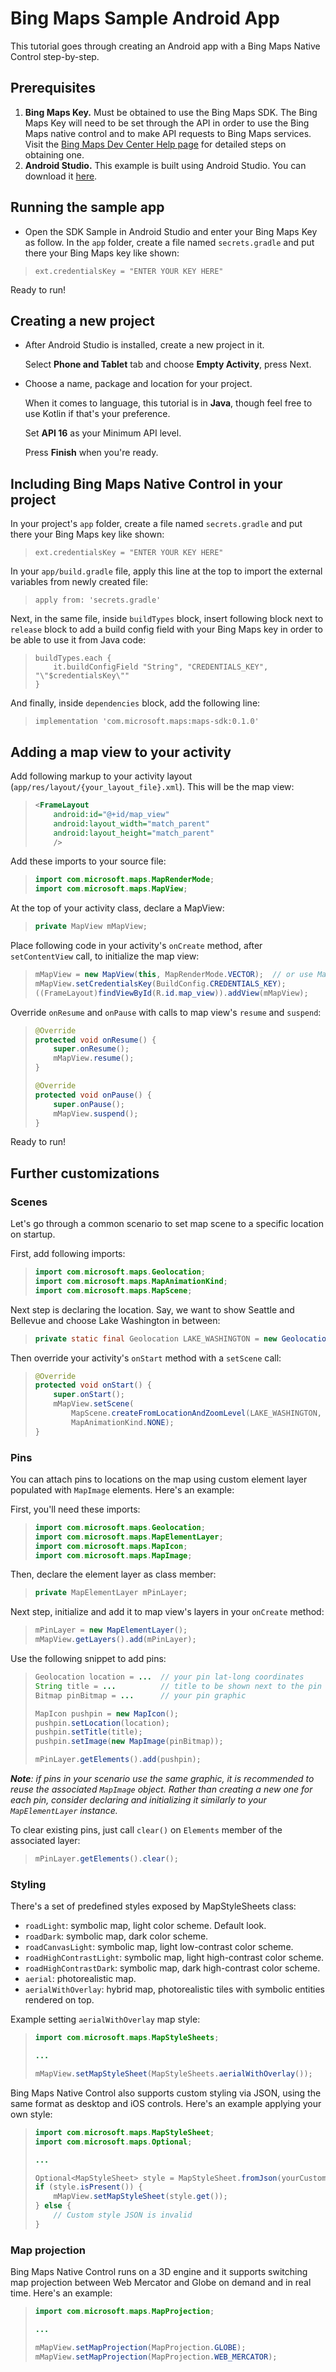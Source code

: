 # Bing Maps Sample Android App

This tutorial goes through creating an Android app with a Bing Maps Native Control step-by-step.

## Prerequisites

1. **Bing Maps Key.** Must be obtained to use the Bing Maps SDK. The Bing Maps Key will need to be set through the API in order to use the Bing Maps native control and to make API requests to Bing Maps services. Visit the [Bing Maps Dev Center Help page](https://docs.microsoft.com/bingmaps/getting-started/bing-maps-dev-center-help/getting-a-bing-maps-key) for detailed steps on obtaining one.
2. **Android Studio.** This example is built using Android Studio. You can download it [here](https://developer.android.com/studio/#downloads).

## Running the sample app

* Open the SDK Sample in Android Studio and enter your Bing Maps Key as follow.
In the `app` folder, create a file named `secrets.gradle` and put there your Bing Maps key like shown:

>```
> ext.credentialsKey = "ENTER YOUR KEY HERE"
>```

Ready to run!

## Creating a new project

* After Android Studio is installed, create a new project in it.

    Select **Phone and Tablet** tab and choose **Empty Activity**, press Next.

* Choose a name, package and location for your project.

    When it comes to language, this tutorial is in **Java**, though feel free to use Kotlin if that's your preference.

    Set **API 16** as your Minimum API level.

    Press **Finish** when you're ready.

## Including Bing Maps Native Control in your project

In your project's `app` folder, create a file named `secrets.gradle` and put there your Bing Maps key like shown:

>```
> ext.credentialsKey = "ENTER YOUR KEY HERE"
>```

In your `app/build.gradle` file, apply this line at the top to import the external variables from newly created file:

>```
> apply from: 'secrets.gradle'
>```

Next, in the same file, inside `buildTypes` block, insert following block next to `release` block to add a build config field with your Bing Maps key in order to be able to use it from Java code:

>```
> buildTypes.each {
>     it.buildConfigField "String", "CREDENTIALS_KEY", "\"$credentialsKey\""
> }
>```

And finally, inside `dependencies` block, add the following line:

>```
> implementation 'com.microsoft.maps:maps-sdk:0.1.0'
>```

## Adding a map view to your activity

Add following markup to your activity layout (`app/res/layout/{your_layout_file}.xml`). This will be the map view:

>```xml
> <FrameLayout
>     android:id="@+id/map_view"
>     android:layout_width="match_parent"
>     android:layout_height="match_parent"
>     />
>```

Add these imports to your source file:

>```java
> import com.microsoft.maps.MapRenderMode;
> import com.microsoft.maps.MapView;
>```

At the top of your activity class, declare a MapView:

>```java
> private MapView mMapView;
>```

Place following code in your activity's `onCreate` method, after `setContentView` call, to initialize the map view:

>```java
> mMapView = new MapView(this, MapRenderMode.VECTOR);  // or use MapRenderMode.RASTER for 2D map
> mMapView.setCredentialsKey(BuildConfig.CREDENTIALS_KEY);
> ((FrameLayout)findViewById(R.id.map_view)).addView(mMapView);
>```

Override `onResume` and `onPause` with calls to map view's `resume` and `suspend`:

>```java
> @Override
> protected void onResume() {
>     super.onResume();
>     mMapView.resume();
> }
>
> @Override
> protected void onPause() {
>     super.onPause();
>     mMapView.suspend();
> }
>```

Ready to run!

## Further customizations

### Scenes

Let's go through a common scenario to set map scene to a specific location on startup.

First, add following imports:

>```java
> import com.microsoft.maps.Geolocation;
> import com.microsoft.maps.MapAnimationKind;
> import com.microsoft.maps.MapScene;
>```

Next step is declaring the location. Say, we want to show Seattle and Bellevue and choose Lake Washington in between:

>```java
> private static final Geolocation LAKE_WASHINGTON = new Geolocation(47.609466, -122.265185);
>```

Then override your activity's `onStart` method with a `setScene` call:

>```java
> @Override
> protected void onStart() {
>     super.onStart();
>     mMapView.setScene(
>         MapScene.createFromLocationAndZoomLevel(LAKE_WASHINGTON, 10),
>         MapAnimationKind.NONE);
> }
>```

### Pins

You can attach pins to locations on the map using custom element layer populated with `MapImage` elements. Here's an example:

First, you'll need these imports:

>```java
> import com.microsoft.maps.Geolocation;
> import com.microsoft.maps.MapElementLayer;
> import com.microsoft.maps.MapIcon;
> import com.microsoft.maps.MapImage;
>```

Then, declare the element layer as class member:

>```java
> private MapElementLayer mPinLayer;
>```

Next step, initialize and add it to map view's layers in your `onCreate` method:

>```java
> mPinLayer = new MapElementLayer();
> mMapView.getLayers().add(mPinLayer);
>```

Use the following snippet to add pins:

>```java
> Geolocation location = ...  // your pin lat-long coordinates
> String title = ...          // title to be shown next to the pin
> Bitmap pinBitmap = ...      // your pin graphic
>
> MapIcon pushpin = new MapIcon();
> pushpin.setLocation(location);
> pushpin.setTitle(title);
> pushpin.setImage(new MapImage(pinBitmap));
>
> mPinLayer.getElements().add(pushpin);
>```

***Note**: if pins in your scenario use the same graphic, it is recommended to reuse the associated `MapImage` object. Rather than creating a new one for each pin, consider declaring and initializing it similarly to your `MapElementLayer` instance.*

To clear existing pins, just call `clear()` on `Elements` member of the associated layer:

>```java
> mPinLayer.getElements().clear();
>```

### Styling

There's a set of predefined styles exposed by MapStyleSheets class:
* `roadLight`: symbolic map, light color scheme. Default look.
* `roadDark`: symbolic map, dark color scheme.
* `roadCanvasLight`: symbolic map, light low-contrast color scheme.
* `roadHighContrastLight`: symbolic map, light high-contrast color scheme.
* `roadHighContrastDark`: symbolic map, dark high-contrast color scheme.
* `aerial`: photorealistic map.
* `aerialWithOverlay`: hybrid map, photorealistic tiles with symbolic entities rendered on top.

Example setting `aerialWithOverlay` map style:

>```java
> import com.microsoft.maps.MapStyleSheets;
>
> ...
>
> mMapView.setMapStyleSheet(MapStyleSheets.aerialWithOverlay());
>```

Bing Maps Native Control also supports custom styling via JSON, using the same format as desktop and iOS controls. Here's an example applying your own style:

>```java
> import com.microsoft.maps.MapStyleSheet;
> import com.microsoft.maps.Optional;
>
> ...
>
> Optional<MapStyleSheet> style = MapStyleSheet.fromJson(yourCustomStyleJsonString);
> if (style.isPresent()) {
>     mMapView.setMapStyleSheet(style.get());
> } else {
>     // Custom style JSON is invalid
> }
>```

### Map projection

Bing Maps Native Control runs on a 3D engine and it supports switching map projection between Web Mercator and Globe on demand and in real time. Here's an example:

>```java
> import com.microsoft.maps.MapProjection;
>
> ...
>
> mMapView.setMapProjection(MapProjection.GLOBE);
> mMapView.setMapProjection(MapProjection.WEB_MERCATOR);
>```
